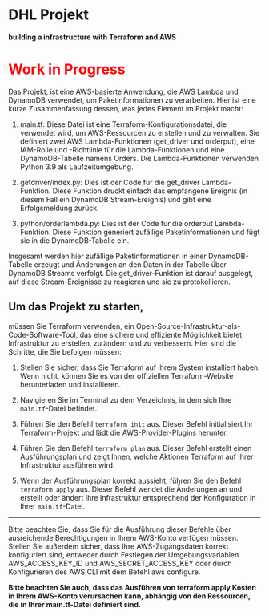 # DHL Projekt
 **building a infrastructure with Terraform and AWS**

 <h1 style="color:red; font-weight:bold">Work in Progress</h1>


Das Projekt, ist eine AWS-basierte Anwendung, die AWS Lambda und DynamoDB verwendet, um Paketinformationen zu verarbeiten. Hier ist eine kurze Zusammenfassung dessen, was jedes Element im Projekt macht:

1.  main.tf: Diese Datei ist eine Terraform-Konfigurationsdatei, die verwendet wird, um AWS-Ressourcen zu erstellen und zu verwalten. Sie definiert zwei AWS Lambda-Funktionen (get_driver und orderput), eine IAM-Rolle und -Richtlinie für die Lambda-Funktionen und eine DynamoDB-Tabelle namens Orders. Die Lambda-Funktionen verwenden Python 3.9 als Laufzeitumgebung.

2.  getdriver/index.py: Dies ist der Code für die get_driver Lambda-Funktion. Diese Funktion druckt einfach das empfangene Ereignis (in diesem Fall ein DynamoDB Stream-Ereignis) und gibt eine Erfolgsmeldung zurück.

3.  python/orderlambda.py: Dies ist der Code für die orderput Lambda-Funktion. Diese Funktion generiert zufällige Paketinformationen und fügt sie in die DynamoDB-Tabelle ein.

Insgesamt werden hier zufällige Paketinformationen in einer DynamoDB-Tabelle erzeugt und Änderungen an den Daten in der Tabelle über DynamoDB Streams verfolgt. Die get_driver-Funktion ist darauf ausgelegt, auf diese Stream-Ereignisse zu reagieren und sie zu protokollieren.

## Um das Projekt zu starten, 

müssen Sie Terraform verwenden, ein Open-Source-Infrastruktur-als-Code-Software-Tool, das eine sichere und effiziente Möglichkeit bietet, Infrastruktur zu erstellen, zu ändern und zu verbessern. Hier sind die Schritte, die Sie befolgen müssen:

1. Stellen Sie sicher, dass Sie Terraform auf Ihrem System installiert haben. Wenn nicht, können Sie es von der offiziellen Terraform-Website herunterladen und installieren.

2. Navigieren Sie im Terminal zu dem Verzeichnis, in dem sich Ihre `main.tf`-Datei befindet.

3. Führen Sie den Befehl `terraform init` aus. Dieser Befehl initialisiert Ihr Terraform-Projekt und lädt die AWS-Provider-Plugins herunter.

4. Führen Sie den Befehl `terraform plan` aus. Dieser Befehl erstellt einen Ausführungsplan und zeigt Ihnen, welche Aktionen Terraform auf Ihrer Infrastruktur ausführen wird.

5. Wenn der Ausführungsplan korrekt aussieht, führen Sie den Befehl `terraform apply` aus. Dieser Befehl wendet die Änderungen an und erstellt oder ändert Ihre Infrastruktur entsprechend der Konfiguration in Ihrer `main.tf`-Datei.

---

Bitte beachten Sie, dass Sie für die Ausführung dieser Befehle über ausreichende Berechtigungen in Ihrem AWS-Konto verfügen müssen. Stellen Sie außerdem sicher, dass Ihre AWS-Zugangsdaten korrekt konfiguriert sind, entweder durch Festlegen der Umgebungsvariablen AWS_ACCESS_KEY_ID und AWS_SECRET_ACCESS_KEY oder durch Konfigurieren des AWS CLI mit dem Befehl aws configure.

**Bitte beachten Sie auch, dass das Ausführen von terraform apply Kosten in Ihrem AWS-Konto verursachen kann, abhängig von den Ressourcen, die in Ihrer main.tf-Datei definiert sind.**

